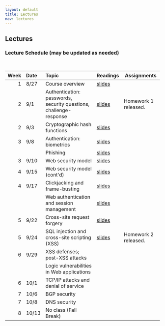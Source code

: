 ```yaml
---
layout: default
title: Lectures
nav: lectures
---
```


## Lectures

<h3 id="toc_2">Lecture Schedule (may be updated as needed)</h3>
<br>
<table>
<thead>
<tr>
<th align="right">Week</th>
<th align="left">Date</th>
<th align="left">Topic</th>
<th>Readings</th>
<th>Assignments</th>
</tr>
</thead>
<tbody>
  
<tr>
<td align="right">1</td>
<td align="left">8/27</td>
<td align="left">Course overview</td>
<td><a href="{{ site.url }}/lectures/intro.pdf">slides</a></td>
<td></td>
</tr>

<tr>
<td align="right">2</td>
<td align="left">9/1</td>
<td align="left">Authentication: passwords, security questions, challenge-response</td>
<td><a href="{{ site.url }}/lectures/auth.pdf">slides</a></td>
<td>Homework 1 released.</td>
</tr>

<tr>
<td align="right">2</td>
<td align="left">9/3</td>
<td align="left">Cryptographic hash functions</td>
<td><a href="{{ site.url }}/lectures/hash.pdf">slides</a></td>
<td></td>
</tr>


<tr>
<td align="right">3</td>
<td align="left">9/8</td>
<td align="left">Authentication: biometrics</td>
<td><a href="{{ site.url }}/lectures/biometrics.pdf">slides</a></td>
<td></td>
</tr>

<tr>
<td align="right"></td>
<td align="left"></td>
<td align="left">Phishing</td>
<td><a href="{{ site.url }}/lectures/phishing.pdf">slides</a></td>
<td></td>
</tr>

<tr>
<td align="right">3</td>
<td align="left">9/10</td>
<td align="left">Web security model</td>
<td><a href="{{ site.url }}/lectures/webbrowser.pdf">slides</a></td>
<td></td>
</tr>

<tr>
<td align="right">4</td>
<td align="left">9/15</td>
<td align="left">Web security model (cont'd)</td>
<td><a href="{{ site.url }}/lectures/webbrowser.pdf">slides</a></td>
<td></td>
</tr>

<tr>
<td align="right">4</td>
<td align="left">9/17</td>
<td align="left">Clickjacking and frame-busting</td>
<td><a href="{{ site.url }}/lectures/clickjack.pdf">slides</a></td>
<td></td>
</tr>

<tr>
<td align="right"></td>
<td align="left"></td>
<td align="left">Web authentication and session management</td>
<td><a href="{{ site.url }}/lectures/webauth.pdf">slides</a></td>
<td></td>
</tr>

<tr>
<td align="right">5</td>
<td align="left">9/22</td>
<td align="left">Cross-site request forgery</td>
<td><a href="{{ site.url }}/lectures/webauth.pdf">slides</a></td>
<td></td>
</tr>

<tr>
<td align="right">5</td>
<td align="left">9/24</td>
<td align="left">SQL injection and cross-site scripting (XSS)</td>
<td><a href="{{ site.url }}/lectures/webapps.pdf">slides</a></td>
<td>Homework 2 released.</td>
</tr>

<tr>
<td align="right">6</td>
<td align="left">9/29</td>
<td align="left">XSS defenses; post-XSS attacks</td>
<td></td>
<td></td>
</tr>

<tr>
<td align="right"></td>
<td align="left"></td>
<td align="left">Logic vulnerabilities in Web applications</td>
<td></td>
<td></td>
</tr>

<tr>
<td align="right">6</td>
<td align="left">10/1</td>
<td align="left">TCP/IP attacks and denial of service</td>
<td></td>
<td></td>
</tr>

<tr>
<td align="right">7</td>
<td align="left">10/6</td>
<td align="left">BGP security</td>
<td></td>
<td></td>
</tr>

<tr>
<td align="right">7</td>
<td align="left">10/8</td>
<td align="left">DNS security</td>
<td></td>
<td></td>
</tr>

<tr>
<td align="right">8</td>
<td align="left">10/13</td>
<td align="left">No class (Fall Break)</td>
<td></td>
<td></td>
</tr>

</tbody>
</table>
